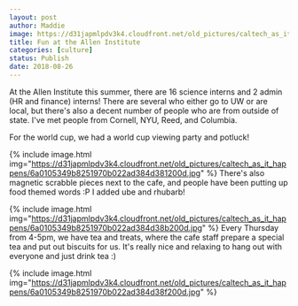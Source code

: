 ```yaml
---
layout: post
author: Maddie
image: https://d31japmlpdv3k4.cloudfront.net/old_pictures/caltech_as_it_happens/6a0105349b8251970b022ad384d386200d.jpg
title: Fun at the Allen Institute
categories: [culture]
status: Publish
date: 2018-08-26
---
```


At the Allen Institute this summer, there are 16 science interns and 2 admin (HR and finance) interns! There are several who either go to UW or are local, but there's also a decent number of people who are from outside of state. I've met people from Cornell, NYU, Reed, and Columbia.

For the world cup, we had a world cup viewing party and potluck!


{% include image.html img="https://d31japmlpdv3k4.cloudfront.net/old_pictures/caltech_as_it_happens/6a0105349b8251970b022ad384d381200d.jpg" %}
There's also magnetic scrabble pieces next to the cafe, and people have been putting up food themed words :P I added ube and rhubarb!


{% include image.html img="https://d31japmlpdv3k4.cloudfront.net/old_pictures/caltech_as_it_happens/6a0105349b8251970b022ad384d38b200d.jpg" %}
Every Thursday from 4-5pm, we have tea and treats, where the cafe staff prepare a special tea and put out biscuits for us. It's really nice and relaxing to hang out with everyone and just drink tea :)


{% include image.html img="https://d31japmlpdv3k4.cloudfront.net/old_pictures/caltech_as_it_happens/6a0105349b8251970b022ad384d38f200d.jpg" %}
